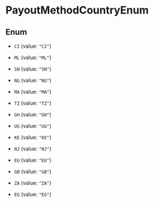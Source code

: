 

# PayoutMethodCountryEnum

## Enum


* `CI` (value: `"CI"`)

* `ML` (value: `"ML"`)

* `SN` (value: `"SN"`)

* `NG` (value: `"NG"`)

* `MA` (value: `"MA"`)

* `TZ` (value: `"TZ"`)

* `GH` (value: `"GH"`)

* `UG` (value: `"UG"`)

* `KE` (value: `"KE"`)

* `NJ` (value: `"NJ"`)

* `EU` (value: `"EU"`)

* `GB` (value: `"GB"`)

* `ZA` (value: `"ZA"`)

* `EG` (value: `"EG"`)



